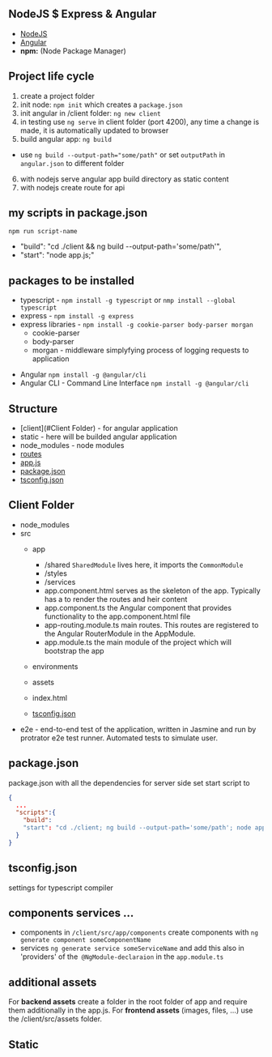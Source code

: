 ## NodeJS $ Express & Angular
* [NodeJS](NodeJS)
* [Angular](Angular.md)
* []()
**npm:** (Node Package Manager)

## Project life cycle
1. create a project folder
2. init node: `npm init` which creates a `package.json`
3. init angular in /client folder: `ng new client`
4. in testing use `ng serve` in client folder (port 4200), any time a change is made, it is automatically updated to browser
5. build angular app: `ng build`
  * use `ng build --output-path="some/path"` or set `outputPath` in `angular.json` to different folder
6. with nodejs serve angular app build directory as static content
7. with nodejs create route for api

## my scripts in package.json
`npm run script-name`
* "build": "cd ./client && ng build --output-path='some/path'",
* "start": "node app.js;"

## packages to be installed
* typescript - `npm install -g typescript` or `nmp install --global typescript`
* express - `npm install -g express`
* express libraries - `npm install -g cookie-parser body-parser morgan`
  * cookie-parser
  * body-parser
  * morgan - middleware simplyfying process of logging requests to application
<!-- * Nodemon - `npm install -g nodemon` Will monitor for any changes in source and automatically restart service. -->
* Angular `npm install -g @angular/cli`
* Angular CLI - Command Line Interface `npm install -g @angular/cli`

## Structure
* [client](#Client Folder)        - for angular application
* static - here will be builded angular application
* node_modules  - node modules
* [routes](NodeJS.md#routes)
* [app.js](NodeJS.md#app.js)
* [package.json](#package.json)
* [tsconfig.json](#tsconfig.json)

## Client Folder
* node_modules
* src
  * app
    * /shared `SharedModule` lives here, it imports the `CommonModule`
    * /styles
    * /services
    * app.component.html serves as the skeleton of the app. Typically has a <router-outlet> to render the routes and heir content
    * app.component.ts the Angular component that provides functionality to the app.component.html file
    * app-routing.module.ts main routes. This routes are registered to the Angular RouterModule in the AppModule.
    * app.module.ts the main module of the project which will bootstrap the app

  * environments
  * assets
  * index.html
  * [tsconfig.json](#tsconfig.json)
* e2e           - end-to-end test of the application, written in Jasmine and run by protrator e2e test runner. Automated tests to simulate user.

## package.json
package.json with all the dependencies
for server side set start script to
```json
{
  ...
  "scripts":{
    "build":
    "start": "cd ./client; ng build --output-path='some/path'; node app.js;"
  }
}
```

## tsconfig.json
settings for typescript compiler

## components services ...
* components in `/client/src/app/components` create components with `ng generate component someComponentName`
* services `ng generate service someServiceName` and add this also in 'providers' of the` @NgModule-declaraion` in the `app.module.ts`

## additional assets
For **backend assets** create a folder in the root folder of app and require them additionally in the app.js.
For **frontend assets** (images, files, ...) use the /client/src/assets folder.

## Static
